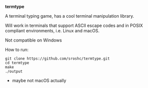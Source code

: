 **termtype**

A terminal typing game, has a cool terminal manipulation library.

Will work in terminals that support ASCII escape codes and in POSIX compliant environments, i.e. Linux and macOS.

Not compatible on Windows 

How to run:

    git clone https://github.com/sroshc/termtype.git
    cd termtype
    make
    ./output


- maybe not macOS actually
